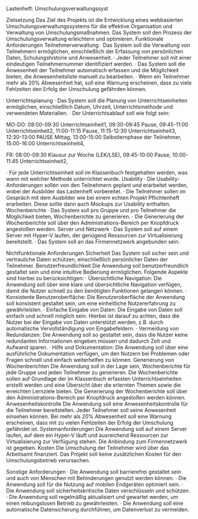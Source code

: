 Lastenheft: Umschulungsverwaltungssyst 

Zielsetzung 
Das Ziel des Projekts ist die Entwicklung eines webbasierten Umschulungsverwaltungssystems für die effektive Organisation und Verwaltung von Umschulungsmaßnahmen. Das System soll den Prozess der Umschulungsverwaltung erleichtern und optimieren. 
Funktionale Anforderungen 
Teilnehmerverwaltung 
· Das System soll die Verwaltung von Teilnehmern ermöglichen, einschließlich der Erfassung von persönlichen Daten, Schulungshistorie und Anwesenheit. 
· Jeder Teilnehmer soll mit einer eindeutigen Teilnehmernummer identifiziert werden. 
· Das System soll die Anwesenheit der Teilnehmer automatisch erfassen und die Möglichkeit bieten, die Anwesenheitsliste manuell zu bearbeiten. 
· Wenn ein Teilnehmer mehr als 20% Abwesenheit hat, soll eine Warnung erscheinen, dass zu viele Fehlzeiten den Erfolg der Umschulung gefährden können. 

Unterrichtsplanung 
· Das System soll die Planung von Unterrichtseinheiten ermöglichen, einschließlich Datum, Uhrzeit, Unterrichtsmethode und verwendeten Materialien. 
· Der Unterrichtsablauf soll wie folgt sein: 

MO-DO: 
08:00-09:30 Unterrichtseinheit1, 
09:30-09:45 Pause, 
09:45-11:00 Unterrichtseinheit2, 
11:00-11:15 Pause, 
11:15-12:30 Unterrichtseinheit3, 
12:30-13:00 PAUSE Mittag, 
13:00-15:00 Selbstlernphase der Teilnehmer, 
15:00-16:00 Unterrichtseinheit4, 

FR: 
08:00-09:30 Klausur zur Woche (LEK/LSE), 
09:45-10:00 Pause, 
10:00-11:45 Unterrichtseinheit2, 

· Für jede Unterrichtseinheit soll im Klassenbuch festgehalten werden, was wann mit welcher Methode unterrichtet wurde. 
Usability 
· Die Usability-Anforderungen sollen von den Teilnehmern geplant und erarbeitet werden, wobei der Ausbilder das Lastenheft vorbereitet. 
· Die Teilnehmer sollen im Gespräch mit dem Ausbilder wie bei einem echten Projekt Pflichtenheft erarbeiten. Diese sollte dann auch Mockups zur Usability enthalten. 
Wochenberichte 
· Das System soll pro Gruppe und pro Teilnehmer die Möglichkeit bieten, Wochenberichte zu generieren. 
· Die Generierung der Wochenberichte soll über den Administrations-Bereich per Knopfdruck angestoßen werden. 
Server und Netzwerk 
· Das System soll auf einem Server mit Hyper-V laufen, der genügend Ressourcen zur Virtualisierung bereitstellt. 
· Das System soll an das Firmennetzwerk angebunden sein. 



Nichtfunktionale Anforderungen 
Sicherheit 
Das System soll sicher sein und vertrauliche Daten schützen, einschließlich persönlicher Daten der Teilnehmer. 
Benutzerfreundlichkeit 
Die Anwendung soll benutzerfreundlich gestaltet sein und eine intuitive Bedienung ermöglichen. Folgende Aspekte sind hierbei zu berücksichtigen: 
· Übersichtliche Navigation: Die Anwendung soll über eine klare und übersichtliche Navigation verfügen, damit die Nutzer schnell zu den benötigten Funktionen gelangen können. 
· Konsistente Benutzeroberfläche: Die Benutzeroberfläche der Anwendung soll konsistent gestaltet sein, um eine einheitliche Nutzererfahrung zu gewährleisten. 
· Einfache Eingabe von Daten: Die Eingabe von Daten soll einfach und schnell möglich sein. Hierbei ist darauf zu achten, dass die Nutzer bei der Eingabe von Daten unterstützt werden, z.B. durch automatische Vervollständigung von Eingabefeldern. 
· Vermeidung von Redundanzen: Die Anwendung soll so gestaltet sein, dass die Nutzer keine redundanten Informationen eingeben müssen und dadurch Zeit und Aufwand sparen. 
· Hilfe und Dokumentation: Die Anwendung soll über eine ausführliche Dokumentation verfügen, um den Nutzern bei Problemen oder Fragen schnell und einfach weiterhelfen zu können. 
Generierung von Wochenberichten 
Die Anwendung soll in der Lage sein, Wochenberichte für jede Gruppe und jeden Teilnehmer zu generieren. Die Wochenberichte sollen auf Grundlage der im Klassenbuch erfassten Unterrichtseinheiten erstellt werden und eine Übersicht über die erlernten Themen sowie die erreichten Lernziele bieten. Die Generierung der Wochenberichte soll über den Administrations-Bereich per Knopfdruck angestoßen werden können. 
Anwesenheitskontrolle 
Die Anwendung soll eine Anwesenheitskontrolle für die Teilnehmer bereitstellen. Jeder Teilnehmer soll seine Anwesenheit einsehen können. Bei mehr als 20% Abwesenheit soll eine Warnung erscheinen, dass mit zu vielen Fehlzeiten der Erfolg der Umschulung gefährdet ist. 
Systemanforderungen 
Die Anwendung soll auf einem Server laufen, auf dem ein Hyper-V läuft und ausreichend Ressourcen zur Virtualisierung zur Verfügung stehen. Die Anbindung zum Firmennetzwerk ist gegeben. 
Kosten 
Die Umschulung der Teilnehmer wird über das Arbeitsamt finanziert. Das Projekt soll keine zusätzlichen Kosten für den Umschulungsbetrieb verursachen. 

Sonstige Anforderungen 
· Die Anwendung soll barrierefrei gestaltet sein und auch von Menschen mit Behinderungen genutzt werden können. 
· Die Anwendung soll für die Nutzung auf mobilen Endgeräten optimiert sein. 
· Die Anwendung soll sicherheitskritische Daten verschlüsseln und schützen. 
· Die Anwendung soll regelmäßig aktualisiert und gewartet werden, um einen reibungslosen Betrieb zu gewährleisten. 
· Die Anwendung soll eine automatische Datensicherung durchführen, um Datenverlust zu vermeiden. 